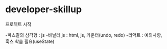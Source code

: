 # developer-skillup
프로젝트 시작

-파스칼의 삼각형 : js
-바닐라 js : html, js, 카운터(undo, redo)
-리액트 : 예외사항, 훅스 학습 필요(useState)
